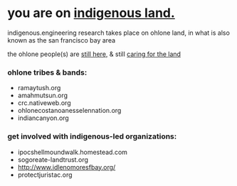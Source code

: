 # you are on [indigenous land.](https://native-land.ca/)

indigenous.engineering research takes place on ohlone land, in what is also known as the san francisco bay area

the ohlone people(s) are [still here,](https://sogoreate-landtrust.com/) & still [caring for the land](https://sogoreate-landtrust.com/our-vision/)

### ohlone tribes & bands:

* ramaytush.org
* amahmutsun.org
* crc.nativeweb.org
* ohlonecostanoanesselennation.org
* indiancanyon.org

### get involved with indigenous-led organizations:

* ipocshellmoundwalk.homestead.com
* sogoreate-landtrust.org
* http://www.idlenomoresfbay.org/
* protectjuristac.org
